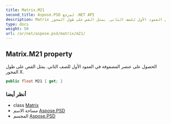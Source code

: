 ```yaml
---
title: Matrix.M21
second_title: Aspose.PSD لمرجع .NET API
description: Matrix ملكية. الحصول على عنصر المصفوفة في العمود الأول للصف الثاني. يمثل القص على طول المحور X.
type: docs
weight: 50
url: /ar/net/aspose.psd/matrix/m21/
---
```

## Matrix.M21 property

الحصول على عنصر المصفوفة في العمود الأول للصف الثاني. يمثل القص على طول المحور X.

```csharp
public float M21 { get; }
```

### أنظر أيضا

* class [Matrix](../)
* مساحة الاسم [Aspose.PSD](../../matrix/)
* المجسم [Aspose.PSD](../../../)


